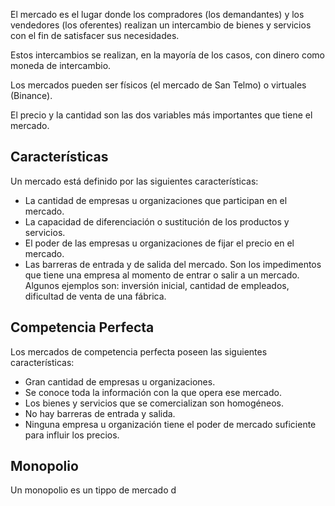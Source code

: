 El mercado es el lugar donde los compradores (los demandantes) y los vendedores (los oferentes) realizan un intercambio de bienes y servicios con el fin de satisfacer sus necesidades.

Estos intercambios se realizan, en la mayoría de los casos, con dinero como moneda de intercambio.

Los mercados pueden ser físicos (el mercado de San Telmo) o virtuales (Binance).

El precio y la cantidad son las dos variables más importantes que tiene el mercado.

## Características

Un mercado está definido por las siguientes características:

- La cantidad de empresas u organizaciones que participan en el mercado.
- La capacidad de diferenciación o sustitución de los productos y servicios.
- El poder de las empresas u organizaciones de fijar el precio en el mercado.
- Las barreras de entrada y de salida del mercado. Son los impedimentos que tiene una empresa al momento de entrar o salir a un mercado. Algunos ejemplos son: inversión inicial, cantidad de empleados, dificultad de venta de una fábrica.

## Competencia Perfecta

Los mercados de competencia perfecta poseen las siguientes características:

- Gran cantidad de empresas u organizaciones.
- Se conoce toda la información con la que opera ese mercado.
- Los bienes y servicios que se comercializan son homogéneos.
- No hay barreras de entrada y salida.
- Ninguna empresa u organización tiene el poder de mercado suficiente para influir los precios.

## Monopolio

Un monopolio es un tippo de mercado d